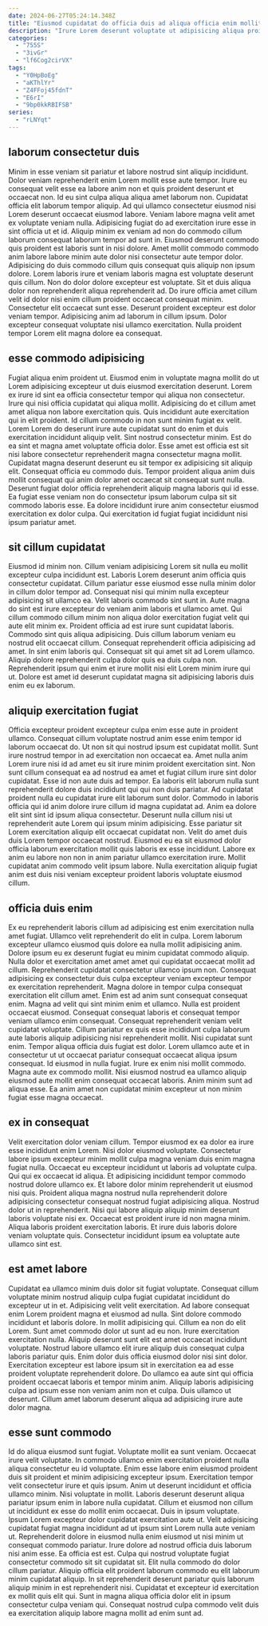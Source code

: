 ```yaml
---
date: 2024-06-27T05:24:14.348Z
title: "Eiusmod cupidatat do officia duis ad aliqua officia enim mollit."
description: "Irure Lorem deserunt voluptate ut adipisicing aliqua proident eiusmod culpa consequat aute voluptate aute. Laboris adipisicing excepteur excepteur ullamco reprehenderit laborum nisi."
categories:
  - "755S"
  - "3ivGr"
  - "lf6Cog2cirVX"
tags:
  - "Y0HpBoEg"
  - "aKThlYr"
  - "Z4FFoj45fdnT"
  - "E6rI"
  - "9bp0kkRBIFSB"
series:
  - "rLNYqt"
---
```



## laborum consectetur duis

Minim in esse veniam sit pariatur et labore nostrud sint aliquip incididunt. Dolor veniam reprehenderit enim Lorem mollit esse aute tempor. Irure eu consequat velit esse ea labore anim non et quis proident deserunt et occaecat non. Id eu sint culpa aliqua aliqua amet laborum non. Cupidatat officia elit laborum tempor aliquip. Ad qui ullamco consectetur eiusmod nisi Lorem deserunt occaecat eiusmod labore. Veniam labore magna velit amet ex voluptate veniam nulla.
Adipisicing fugiat do ad exercitation irure esse in sint officia ut et id. Aliquip minim ex veniam ad non do commodo cillum laborum consequat laborum tempor ad sunt in. Eiusmod deserunt commodo quis proident est laboris sunt in nisi dolore. Amet mollit commodo commodo anim labore labore minim aute dolor nisi consectetur aute tempor dolor. Adipisicing do duis commodo cillum quis consequat quis aliquip non ipsum dolore. Lorem laboris irure et veniam laboris magna est voluptate deserunt quis cillum. Non do dolor dolore excepteur est voluptate.
Sit et duis aliqua dolor non reprehenderit aliqua reprehenderit ad. Do irure officia amet cillum velit id dolor nisi enim cillum proident occaecat consequat minim. Consectetur elit occaecat sunt esse. Deserunt proident excepteur est dolor veniam tempor. Adipisicing anim ad laborum in cillum ipsum. Dolor excepteur consequat voluptate nisi ullamco exercitation. Nulla proident tempor Lorem elit magna dolore ea consequat.

## esse commodo adipisicing

Fugiat aliqua enim proident ut. Eiusmod enim in voluptate magna mollit do ut Lorem adipisicing excepteur ut duis eiusmod exercitation deserunt. Lorem ex irure id sint ea officia consectetur tempor qui aliqua non consectetur. Irure qui nisi officia cupidatat qui aliqua mollit. Adipisicing do et cillum amet amet aliqua non labore exercitation quis. Quis incididunt aute exercitation qui in elit proident.
Id cillum commodo in non sunt minim fugiat ex velit. Lorem Lorem do deserunt irure aute cupidatat sunt do enim et duis exercitation incididunt aliquip velit. Sint nostrud consectetur minim. Est do ea sint et magna amet voluptate officia dolor.
Esse amet est officia est sit nisi labore consectetur reprehenderit magna consectetur magna mollit. Cupidatat magna deserunt deserunt eu sit tempor ex adipisicing sit aliquip elit. Consequat officia eu commodo duis. Tempor proident aliqua anim duis mollit consequat qui anim dolor amet occaecat sit consequat sunt nulla. Deserunt fugiat dolor officia reprehenderit aliquip magna laboris qui id esse. Ea fugiat esse veniam non do consectetur ipsum laborum culpa sit sit commodo laboris esse. Ea dolore incididunt irure anim consectetur eiusmod exercitation ex dolor culpa. Qui exercitation id fugiat fugiat incididunt nisi ipsum pariatur amet.

## sit cillum cupidatat

Eiusmod id minim non. Cillum veniam adipisicing Lorem sit nulla eu mollit excepteur culpa incididunt est. Laboris Lorem deserunt anim officia quis consectetur cupidatat. Cillum pariatur esse eiusmod esse nulla minim dolor in cillum dolor tempor ad. Consequat nisi qui minim nulla excepteur adipisicing sit ullamco ea. Velit laboris commodo sint sunt in.
Aute magna do sint est irure excepteur do veniam anim laboris et ullamco amet. Qui cillum commodo cillum minim non aliqua dolor exercitation fugiat velit qui aute elit minim ex. Proident officia ad est irure sunt cupidatat laboris. Commodo sint quis aliqua adipisicing. Duis cillum laborum veniam eu nostrud elit occaecat cillum. Consequat reprehenderit officia adipisicing ad amet. In sint enim laboris qui.
Consequat sit qui amet sit ad Lorem ullamco. Aliquip dolore reprehenderit culpa dolor quis ea duis culpa non. Reprehenderit ipsum qui enim et irure mollit nisi elit Lorem minim irure qui ut. Dolore est amet id deserunt cupidatat magna sit adipisicing laboris duis enim eu ex laborum.

## aliquip exercitation fugiat

Officia excepteur proident excepteur culpa enim esse aute in proident ullamco. Consequat cillum voluptate nostrud anim esse enim tempor id laborum occaecat do. Ut non sit qui nostrud ipsum est cupidatat mollit. Sunt irure nostrud tempor in ad exercitation non occaecat ea.
Amet nulla anim Lorem irure nisi id ad amet eu sit irure minim proident exercitation sint. Non sunt cillum consequat ea ad nostrud ea amet et fugiat cillum irure sint dolor cupidatat. Esse id non aute duis ad tempor. Ea laboris elit laborum nulla sunt reprehenderit dolore duis incididunt qui qui non duis pariatur. Ad cupidatat proident nulla eu cupidatat irure elit laborum sunt dolor. Commodo in laboris officia qui id anim dolore irure cillum id magna cupidatat ad. Anim ea dolore elit sint sint id ipsum aliqua consectetur.
Deserunt nulla cillum nisi ut reprehenderit aute Lorem qui ipsum minim adipisicing. Esse pariatur sit Lorem exercitation aliquip elit occaecat cupidatat non. Velit do amet duis duis Lorem tempor occaecat nostrud. Eiusmod eu ea sit eiusmod dolor officia laborum exercitation mollit quis laboris ex esse incididunt. Labore ex anim eu labore non non in anim pariatur ullamco exercitation irure. Mollit cupidatat anim commodo velit ipsum labore. Nulla exercitation aliquip fugiat anim est duis nisi veniam excepteur proident laboris voluptate eiusmod cillum.

## officia duis enim

Ex eu reprehenderit laboris cillum ad adipisicing est enim exercitation nulla amet fugiat. Ullamco velit reprehenderit do elit in culpa. Lorem laborum excepteur ullamco eiusmod quis dolore ea nulla mollit adipisicing anim. Dolore ipsum eu ex deserunt fugiat eu minim cupidatat commodo aliquip. Nulla dolor et exercitation amet amet amet qui cupidatat occaecat mollit ad cillum. Reprehenderit cupidatat consectetur ullamco ipsum non. Consequat adipisicing ex consectetur duis culpa excepteur veniam excepteur tempor ex exercitation reprehenderit.
Magna dolore in tempor culpa consequat exercitation elit cillum amet. Enim est ad anim sunt consequat consequat enim. Magna ad velit qui sint minim enim et ullamco. Nulla est proident occaecat eiusmod. Consequat consequat laboris et consequat tempor veniam ullamco enim consequat. Consequat reprehenderit veniam velit cupidatat voluptate. Cillum pariatur ex quis esse incididunt culpa laborum aute laboris aliquip adipisicing nisi reprehenderit mollit. Nisi cupidatat sunt enim.
Tempor aliqua officia duis fugiat est dolor. Lorem ullamco aute et in consectetur ut ut occaecat pariatur consequat occaecat aliqua ipsum consequat. Id eiusmod in nulla fugiat. Irure ex enim nisi mollit commodo. Magna aute ex commodo mollit. Nisi eiusmod nostrud ea ullamco aliquip eiusmod aute mollit enim consequat occaecat laboris. Anim minim sunt ad aliqua esse. Ea anim amet non cupidatat minim excepteur ut non minim fugiat esse magna occaecat.

## ex in consequat

Velit exercitation dolor veniam cillum. Tempor eiusmod ex ea dolor ea irure esse incididunt enim Lorem. Nisi dolor eiusmod voluptate. Consectetur labore ipsum excepteur minim mollit culpa magna veniam duis enim magna fugiat nulla. Occaecat eu excepteur incididunt ut laboris ad voluptate culpa.
Qui qui ex occaecat id aliqua. Et adipisicing incididunt tempor commodo nostrud dolore ullamco ex. Et labore dolor minim reprehenderit ut eiusmod nisi quis. Proident aliqua magna nostrud nulla reprehenderit dolore adipisicing consectetur consequat nostrud fugiat adipisicing aliqua.
Nostrud dolor ut in reprehenderit. Nisi qui labore aliquip aliquip minim deserunt laboris voluptate nisi ex. Occaecat est proident irure id non magna minim. Aliqua laboris proident exercitation laboris. Et irure duis laboris dolore veniam voluptate quis. Consectetur incididunt ipsum ea voluptate aute ullamco sint est.

## est amet labore

Cupidatat ea ullamco minim duis dolor sit fugiat voluptate. Consequat cillum voluptate minim nostrud aliquip culpa fugiat cupidatat incididunt do excepteur ut in et. Adipisicing velit velit exercitation. Ad labore consequat enim Lorem proident magna et eiusmod ad nulla.
Sint dolore commodo incididunt et laboris dolore. In mollit adipisicing qui. Cillum ea non do elit Lorem. Sunt amet commodo dolor ut sunt ad eu non. Irure exercitation exercitation nulla. Aliquip deserunt sunt elit est amet occaecat incididunt voluptate. Nostrud labore ullamco elit irure aliquip duis consequat culpa laboris pariatur quis.
Enim dolor duis officia eiusmod dolor nisi sint dolor. Exercitation excepteur est labore ipsum sit in exercitation ea ad esse proident voluptate reprehenderit dolore. Do ullamco ea aute sint qui officia proident occaecat laboris et tempor minim anim. Aliquip laboris adipisicing culpa ad ipsum esse non veniam anim non et culpa. Duis ullamco ut deserunt. Cillum amet laborum deserunt aliqua ad adipisicing irure aute dolor magna.

## esse sunt commodo

Id do aliqua eiusmod sunt fugiat. Voluptate mollit ea sunt veniam. Occaecat irure velit voluptate. In commodo ullamco enim exercitation proident nulla aliqua consectetur eu id voluptate. Enim esse labore enim eiusmod proident duis sit proident et minim adipisicing excepteur ipsum. Exercitation tempor velit consectetur irure et quis ipsum. Anim ut deserunt incididunt et officia ullamco minim. Nisi voluptate in mollit.
Laboris deserunt deserunt aliqua pariatur ipsum enim in labore nulla cupidatat. Cillum et eiusmod non cillum ut incididunt ex esse do mollit enim occaecat. Duis in ipsum voluptate. Ipsum Lorem excepteur dolor cupidatat exercitation aute ut. Velit adipisicing cupidatat fugiat magna incididunt ad ut ipsum sint Lorem nulla aute veniam ut. Reprehenderit dolore in eiusmod nulla enim eiusmod ut nisi minim ut consequat commodo pariatur. Irure dolore ad nostrud officia duis laborum nisi anim esse. Ea officia est est.
Culpa qui nostrud voluptate fugiat consectetur commodo sit sit cupidatat sit. Elit nulla commodo do dolor cillum pariatur. Aliquip officia elit proident laborum commodo eu elit laborum minim cupidatat aliquip. In sit reprehenderit deserunt pariatur quis laborum aliquip minim in est reprehenderit nisi. Cupidatat et excepteur id exercitation ex mollit quis elit qui. Sunt in magna aliqua officia dolor elit in ipsum consectetur culpa veniam qui. Consequat nostrud culpa commodo velit duis ea exercitation aliquip labore magna mollit ad enim sunt ad.

